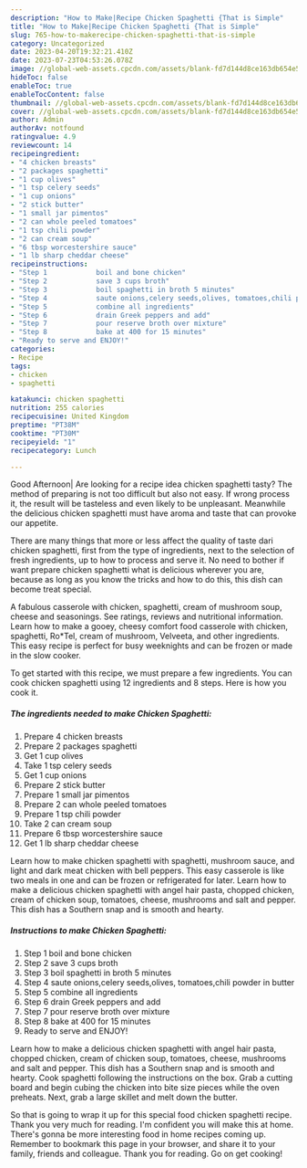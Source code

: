 ```yaml
---
description: "How to Make|Recipe Chicken Spaghetti {That is Simple"
title: "How to Make|Recipe Chicken Spaghetti {That is Simple"
slug: 765-how-to-makerecipe-chicken-spaghetti-that-is-simple
category: Uncategorized
date: 2023-04-20T19:32:21.410Z
date: 2023-07-23T04:53:26.078Z
image: //global-web-assets.cpcdn.com/assets/blank-fd7d144d8ce163db654e5a02c40b08a2775adb7897d16e4062681dc7e1b2800f.png
hideToc: false
enableToc: true
enableTocContent: false
thumbnail: //global-web-assets.cpcdn.com/assets/blank-fd7d144d8ce163db654e5a02c40b08a2775adb7897d16e4062681dc7e1b2800f.png
cover: //global-web-assets.cpcdn.com/assets/blank-fd7d144d8ce163db654e5a02c40b08a2775adb7897d16e4062681dc7e1b2800f.png
author: Admin
authorAv: notfound
ratingvalue: 4.9
reviewcount: 14
recipeingredient:
- "4 chicken breasts"
- "2 packages spaghetti"
- "1 cup olives"
- "1 tsp celery seeds"
- "1 cup onions"
- "2 stick butter"
- "1 small jar pimentos"
- "2 can whole peeled tomatoes"
- "1 tsp chili powder"
- "2 can cream soup"
- "6 tbsp worcestershire sauce"
- "1 lb sharp cheddar cheese"
recipeinstructions:
- "Step 1            boil and bone chicken"
- "Step 2            save 3 cups broth"
- "Step 3            boil spaghetti in broth 5 minutes"
- "Step 4            saute onions,celery seeds,olives, tomatoes,chili powder in butter"
- "Step 5            combine all ingredients"
- "Step 6            drain Greek peppers and add"
- "Step 7            pour reserve broth over mixture"
- "Step 8            bake at 400 for 15 minutes"
- "Ready to serve and ENJOY!"
categories:
- Recipe
tags:
- chicken
- spaghetti

katakunci: chicken spaghetti 
nutrition: 255 calories
recipecuisine: United Kingdom
preptime: "PT38M"
cooktime: "PT30M"
recipeyield: "1"
recipecategory: Lunch

---
```



Good Afternoon| Are looking for a recipe idea chicken spaghetti tasty? The method of preparing is not too difficult but also not easy. If wrong process it, the result will be tasteless and even likely to be unpleasant. Meanwhile the delicious chicken spaghetti must have aroma and taste that can provoke our appetite.






There are many things that more or less affect the quality of taste dari chicken spaghetti, first from the type of ingredients, next to the selection of fresh ingredients, up to how to process and serve it. No need to bother if want prepare chicken spaghetti what is delicious wherever you are, because as long as you know the tricks and how to do this, this dish can become treat special.


A fabulous casserole with chicken, spaghetti, cream of mushroom soup, cheese and seasonings. See ratings, reviews and nutritional information. Learn how to make a gooey, cheesy comfort food casserole with chicken, spaghetti, Ro*Tel, cream of mushroom, Velveeta, and other ingredients. This easy recipe is perfect for busy weeknights and can be frozen or made in the slow cooker.


To get started with this recipe, we must prepare a few ingredients. You can cook chicken spaghetti using 12 ingredients and 8 steps. Here is how you cook it.

<!--inarticleads1-->

##### The ingredients needed to make Chicken Spaghetti:

1. Prepare 4 chicken breasts
1. Prepare 2 packages spaghetti
1. Get 1 cup olives
1. Take 1 tsp celery seeds
1. Get 1 cup onions
1. Prepare 2 stick butter
1. Prepare 1 small jar pimentos
1. Prepare 2 can whole peeled tomatoes
1. Prepare 1 tsp chili powder
1. Take 2 can cream soup
1. Prepare 6 tbsp worcestershire sauce
1. Get 1 lb sharp cheddar cheese


Learn how to make chicken spaghetti with spaghetti, mushroom sauce, and light and dark meat chicken with bell peppers. This easy casserole is like two meals in one and can be frozen or refrigerated for later. Learn how to make a delicious chicken spaghetti with angel hair pasta, chopped chicken, cream of chicken soup, tomatoes, cheese, mushrooms and salt and pepper. This dish has a Southern snap and is smooth and hearty. 

<!--inarticleads2-->

##### Instructions to make Chicken Spaghetti:

1. Step 1            boil and bone chicken
1. Step 2            save 3 cups broth
1. Step 3            boil spaghetti in broth 5 minutes
1. Step 4            saute onions,celery seeds,olives, tomatoes,chili powder in butter
1. Step 5            combine all ingredients
1. Step 6            drain Greek peppers and add
1. Step 7            pour reserve broth over mixture
1. Step 8            bake at 400 for 15 minutes
1. Ready to serve and ENJOY!

Learn how to make a delicious chicken spaghetti with angel hair pasta, chopped chicken, cream of chicken soup, tomatoes, cheese, mushrooms and salt and pepper. This dish has a Southern snap and is smooth and hearty. Cook spaghetti following the instructions on the box. Grab a cutting board and begin cubing the chicken into bite size pieces while the oven preheats. Next, grab a large skillet and melt down the butter. 

So that is going to wrap it up for this special food chicken spaghetti recipe. Thank you very much for reading. I'm confident you will make this at home. There's gonna be more interesting food in home recipes coming up. Remember to bookmark this page in your browser, and share it to your family, friends and colleague. Thank you for reading. Go on get cooking!
